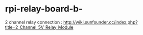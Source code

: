 # rpi-relay-board-b-
2 channel relay connection : http://wiki.sunfounder.cc/index.php?title=2_Channel_5V_Relay_Module
